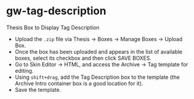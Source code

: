 # gw-tag-description
Thesis Box to Display Tag Description

* Upload the `.zip` file via Thesis → Boxes → Manage Boxes → Upload Box.
* Once the box has been uploaded and appears in the list of available boxes, select its checkbox and then click SAVE BOXES.
* Go to Skin Editor → HTML, and access the Archive → Tag template for editing.
* Using `shift+drag`, add the Tag Description box to the template (the Archive Intro container box is a good location for it).
* Save the template.
